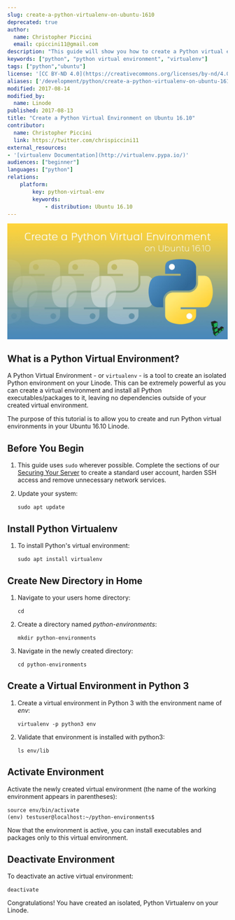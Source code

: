 ```yaml
---
slug: create-a-python-virtualenv-on-ubuntu-1610
deprecated: true
author:
  name: Christopher Piccini
  email: cpiccini11@gmail.com
description: "This guide will show you how to create a Python virtual environment on your Ubuntu 16.10 Linode."
keywords: ["python", "python virtual environment", "virtualenv"]
tags: ["python","ubuntu"]
license: '[CC BY-ND 4.0](https://creativecommons.org/licenses/by-nd/4.0)'
aliases: ['/development/python/create-a-python-virtualenv-on-ubuntu-1610/','/development/create-a-python-virtualenv-on-ubuntu-1610/']
modified: 2017-08-14
modified_by:
  name: Linode
published: 2017-08-13
title: "Create a Python Virtual Environment on Ubuntu 16.10"
contributor:
  name: Christopher Piccini
  link: https://twitter.com/chrispiccini11
external_resources:
- '[virtualenv Documentation](http://virtualenv.pypa.io/)'
audiences: ["beginner"]
languages: ["python"]
relations:
    platform:
        key: python-virtual-env
        keywords:
            - distribution: Ubuntu 16.10
---
```


![Create a Python Virtual Environment on Ubuntu 16.10](python-ve-u16-title.jpg "Create a Python Virtual Environment on Ubuntu 16.10")

## What is a Python Virtual Environment?

A Python Virtual Environment - or `virtualenv` - is a tool to create an isolated Python environment on your Linode. This can be extremely powerful as you can create a virtual environment and install all Python executables/packages to it, leaving no dependencies outside of your created virtual environment.

The purpose of this tutorial is to allow you to create and run Python virtual environments in your Ubuntu 16.10 Linode.

## Before You Begin

1.  This guide uses `sudo` wherever possible. Complete the sections of our [Securing Your Server](/docs/products/compute/compute-instances/guides/set-up-and-secure/) to create a standard user account, harden SSH access and remove unnecessary network services.

2.  Update your system:

        sudo apt update

## Install Python Virtualenv

1.  To install Python's virtual environment:

        sudo apt install virtualenv

## Create New Directory in Home

1.  Navigate to your users home directory:

        cd

2.  Create a directory named *python-environments*:

        mkdir python-environments

3.  Navigate in the newly created directory:

        cd python-environments

## Create a Virtual Environment in Python 3

1.  Create a virtual environment in Python 3 with the environment name of *env*:

        virtualenv -p python3 env

2.  Validate that environment is installed with python3:

        ls env/lib

## Activate Environment

Activate the newly created virtual environment (the name of the working environment appears in parentheses):

    source env/bin/activate
    (env) testuser@localhost:~/python-environments$

Now that the environment is active, you can install executables and packages only to this virtual environment.

## Deactivate Environment

To deactivate an active virtual environment:

    deactivate

Congratulations! You have created an isolated, Python Virtualenv on your Linode.
